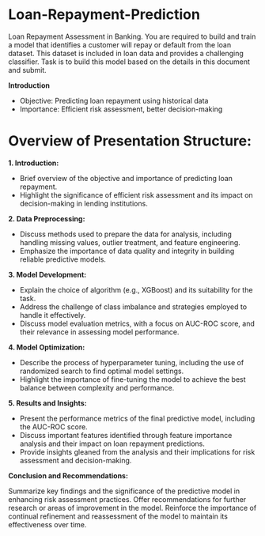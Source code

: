 # Loan-Repayment-Prediction
Loan Repayment Assessment in Banking. You are required to build and train a model that identifies a customer will repay or default from the loan dataset. This dataset is included in loan data and provides a challenging classifier. Task is to build this model based on the details in this document and submit.

**Introduction**
* Objective: Predicting loan repayment using historical data
* Importance: Efficient risk assessment, better decision-making

# Overview of Presentation Structure:

**1. Introduction:**

* Brief overview of the objective and importance of predicting loan repayment.
* Highlight the significance of efficient risk assessment and its impact on decision-making in lending institutions.

**2. Data Preprocessing:**

* Discuss methods used to prepare the data for analysis, including handling missing values, outlier treatment, and feature engineering.
* Emphasize the importance of data quality and integrity in building reliable predictive models.

**3. Model Development:**

* Explain the choice of algorithm (e.g., XGBoost) and its suitability for the task.
* Address the challenge of class imbalance and strategies employed to handle it effectively.
* Discuss model evaluation metrics, with a focus on AUC-ROC score, and their relevance in assessing model performance.

**4. Model Optimization:**

* Describe the process of hyperparameter tuning, including the use of randomized search to find optimal model settings.
* Highlight the importance of fine-tuning the model to achieve the best balance between complexity and performance.

**5. Results and Insights:**

* Present the performance metrics of the final predictive model, including the AUC-ROC score.
* Discuss important features identified through feature importance analysis and their impact on loan repayment predictions.
* Provide insights gleaned from the analysis and their implications for risk assessment and decision-making.

**Conclusion and Recommendations:**

Summarize key findings and the significance of the predictive model in enhancing risk assessment practices.
Offer recommendations for further research or areas of improvement in the model.
Reinforce the importance of continual refinement and reassessment of the model to maintain its effectiveness over time.
